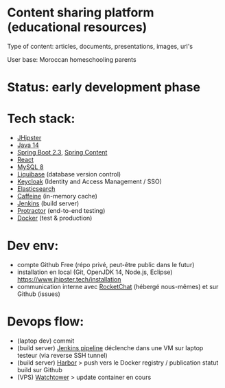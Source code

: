 # Content sharing platform (educational resources)

Type of content: articles, documents, presentations, images, url's

User base: Moroccan homeschooling parents

# Status: early development phase

# Tech stack:
 * [JHipster](https://www.jhipster.tech)
 * [Java 14](https://openjdk.java.net)
 * [Spring Boot 2.3](https://spring.io/projects/spring-boot), [Spring Content](https://paulcwarren.github.io/spring-content)
 * [React](https://reactjs.org)
 * [MySQL 8](https://www.mysql.com)
 * [Liquibase](https://www.liquibase.org) (database version control)
 * [Keycloak](https://www.keycloak.org) (Identity and Access Management / SSO)
 * [Elasticsearch](https://github.com/elastic/elasticsearch)
 * [Caffeine](https://github.com/ben-manes/caffeine) (in-memory cache)
 * [Jenkins](https://jenkins.io) (build server)
 * [Protractor](https://www.protractortest.org) (end-to-end testing)
 * [Docker](https://www.docker.com) (test & production)

# Dev env:
 * compte Github Free (répo privé, peut-être public dans le futur)
 * installation en local (Git, OpenJDK 14, Node.js, Eclipse) https://www.jhipster.tech/installation
 * communication interne avec [RocketChat](https://rocket.chat) (hébergé nous-mêmes) et sur Github (issues)

# Devops flow:
 * (laptop dev) commit
 * (build server) [Jenkins pipeline](https://www.jhipster.tech/setting-up-ci-jenkins2) déclenche dans une VM sur laptop testeur (via reverse SSH tunnel)
 * (build server) [Harbor](https://goharbor.io) > push vers le Docker registry / publication statut build sur Github
 * (VPS) [Watchtower](https://github.com/containrrr/watchtower) > update container en cours
